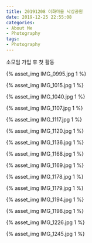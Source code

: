 ```yaml
---
title: 20191208 이화마을 낙상공원
date: 2019-12-25 22:55:08
categories:
- About Me
- Photography
tags:
- Photography
---
```

소모임 가입 후 첫 활동

{% asset_img IMG_0995.jpg 1 %}

{% asset_img IMG_1015.jpg 1 %}

{% asset_img IMG_1040.jpg 1 %}

{% asset_img IMG_1107.jpg 1 %}

{% asset_img IMG_1117.jpg 1 %}

{% asset_img IMG_1120.jpg 1 %}

{% asset_img IMG_1136.jpg 1 %}

{% asset_img IMG_1168.jpg 1 %}

{% asset_img IMG_1169.jpg 1 %}

{% asset_img IMG_1178.jpg 1 %}

{% asset_img IMG_1179.jpg 1 %}

{% asset_img IMG_1194.jpg 1 %}

{% asset_img IMG_1198.jpg 1 %}


{% asset_img IMG_1226.jpg 1 %}

{% asset_img IMG_1245.jpg 1 %}
